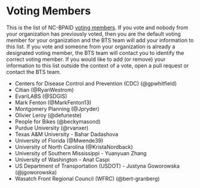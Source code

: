 # Voting Members
This is the list of NC-BPAID [voting members](https://github.com/dotbts/BPA/blob/main/documents/drafts/CollaborationFramework.md#voting-members). 
If you vote and nobody from your organization has previously voted, then you are the default voting member for your organization and the BTS team will add your information to this list.
If you vote and someone from your organization is already a designated voting member, the BTS team will contact you to identify the correct voting member.
If you would like to add (or remove) your information to this list outside the context of a vote, open a pull request or contact the BTS team.

* Centers for Disease Control and Prevention (CDC) (@gpwhitfield)
* Citian (@RyanWestrom)
* EvariLABS (@SDGIS)
* Mark Fenton (@MarkFenton13)
* Montgomery Planning (@Jpryder)
* Olivier Leroy (@defuneste)
* People for Bikes (@beckymasond)
* Purdue University (@rvanxer)
* Texas A&M University - Bahar Dadashova    
* University of Florida (@Mwende39)
* University of North Carolina (@KristaNordback)
* University of Southern Mississippi - Yuanyuan Zhang
* University of Washington - Anat Caspi 
* US Department of Transportation (USDOT) - Justyna Goworowska (@jgoworowska)
* Wasatch Front Regional Council (WFRC) (@bert-granberg)

